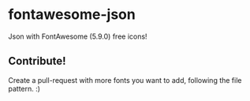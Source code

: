 # fontawesome-json
Json with FontAwesome (5.9.0) free icons!

## Contribute!
Create a pull-request with more fonts you want to add, following the file pattern. :)
